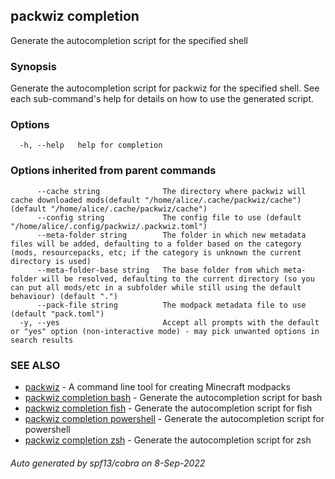 ## packwiz completion

Generate the autocompletion script for the specified shell

### Synopsis

Generate the autocompletion script for packwiz for the specified shell.
See each sub-command's help for details on how to use the generated script.


### Options

```
  -h, --help   help for completion
```

### Options inherited from parent commands

```
      --cache string              The directory where packwiz will cache downloaded mods(default "/home/alice/.cache/packwiz/cache") (default "/home/alice/.cache/packwiz/cache")
      --config string             The config file to use (default "/home/alice/.config/packwiz/.packwiz.toml")
      --meta-folder string        The folder in which new metadata files will be added, defaulting to a folder based on the category (mods, resourcepacks, etc; if the category is unknown the current directory is used)
      --meta-folder-base string   The base folder from which meta-folder will be resolved, defaulting to the current directory (so you can put all mods/etc in a subfolder while still using the default behaviour) (default ".")
      --pack-file string          The modpack metadata file to use (default "pack.toml")
  -y, --yes                       Accept all prompts with the default or "yes" option (non-interactive mode) - may pick unwanted options in search results
```

### SEE ALSO

* [packwiz](packwiz.md)	 - A command line tool for creating Minecraft modpacks
* [packwiz completion bash](packwiz_completion_bash.md)	 - Generate the autocompletion script for bash
* [packwiz completion fish](packwiz_completion_fish.md)	 - Generate the autocompletion script for fish
* [packwiz completion powershell](packwiz_completion_powershell.md)	 - Generate the autocompletion script for powershell
* [packwiz completion zsh](packwiz_completion_zsh.md)	 - Generate the autocompletion script for zsh

###### Auto generated by spf13/cobra on 8-Sep-2022
